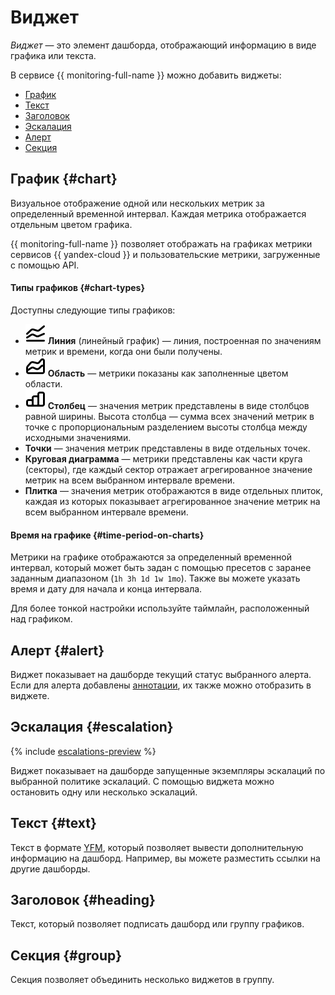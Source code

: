# Виджет

_Виджет_ — это элемент дашборда, отображающий информацию в виде графика или текста.

В сервисе {{ monitoring-full-name }} можно добавить виджеты:

* [График](#chart)
* [Текст](#text)
* [Заголовок](#heading)
* [Эскалация](#escalation)
* [Алерт](#alert)
* [Секция](#group)

## График {#chart}

Визуальное отображение одной или нескольких метрик за определенный временной интервал. Каждая метрика отображается отдельным цветом графика.

{{ monitoring-full-name }} позволяет отображать на графиках метрики сервисов {{ yandex-cloud }} и пользовательские метрики, загруженные с помощью API.

#### Типы графиков {#chart-types}

Доступны следующие типы графиков:

* ![image](../../../_assets/console-icons/chart-line.svg) **Линия** (линейный график) — линия, построенная по значениям метрик и времени, когда они были получены.
* ![image](../../../_assets/console-icons/chart-area-stacked.svg) **Область** — метрики показаны как заполненные цветом области.
* ![image](../../../_assets/console-icons/chart-column.svg) **Столбец** — значения метрик представлены в виде столбцов равной ширины. Высота столбца — сумма всех значений метрик в точке с пропорциональным разделением высоты столбца между исходными значениями.
* **Точки** — значения метрик представлены в виде отдельных точек.
* **Круговая диаграмма** — метрики представлены как части круга (секторы), где каждый сектор отражает агрегированное значение метрик на всем выбранном интервале времени.
* **Плитка** — значения метрик отображаются в виде отдельных плиток, каждая из которых показывает агрегированное значение метрик на всем выбранном интервале времени.

#### Время на графике {#time-period-on-charts}

Метрики на графике отображаются за определенный временной интервал, который может быть задан с помощью пресетов с заранее заданным диапазоном (`1h 3h 1d 1w 1mo`). Также вы можете указать время и дату для начала и конца интервала.

Для более тонкой настройки используйте таймлайн, расположенный над графиком.

## Алерт {#alert}

Виджет показывает на дашборде текущий статус выбранного алерта. Если для алерта добавлены [аннотации](../alerting/annotation.md), их также можно отобразить в виджете.

## Эскалация {#escalation}

{% include [escalations-preview](../../../_includes/monitoring/escalations-preview.md) %}

Виджет показывает на дашборде запущенные экземпляры эскалаций по выбранной политике эскалаций. С помощью виджета можно остановить одну или несколько эскалаций.

## Текст {#text}
Текст в формате [YFM](https://ydocs.tech/ru/), который позволяет вывести дополнительную информацию на дашборд. Например, вы можете разместить ссылки на другие дашборды.

## Заголовок {#heading}
Текст, который позволяет подписать дашборд или группу графиков.

## Секция {#group}
Секция позволяет объединить несколько виджетов в группу.